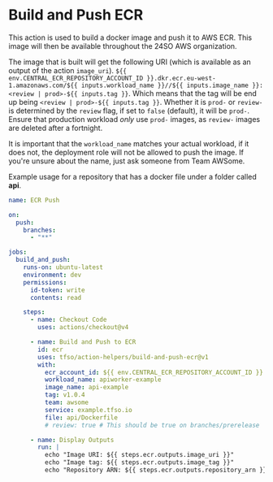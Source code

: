 # Build and Push ECR

This action is used to build a docker image and push it to AWS ECR. This image will then be available throughout the 24SO AWS organization.

The image that is built will get the following URI (which is available as an output of the action `image_uri`). `${{ env.CENTRAL_ECR_REPOSITORY_ACCOUNT_ID }}.dkr.ecr.eu-west-1.amazonaws.com/${{ inputs.workload_name }}//${{ inputs.image_name }}:<review | prod>-${{ inputs.tag }}`. Which means that the tag will be end up being `<review | prod>-${{ inputs.tag }}`. Whether it is `prod-` or `review-` is determined by the `review` flag, if set to `false` (default), it will be `prod-`. Ensure that production workload _only_ use `prod-` images, as `review-` images are deleted after a fortnight.

It is important that the `workload_name` matches your actual workload, if it does not, the deployment role will not be allowed to push the image. If you're unsure about the name, just ask someone from Team AWSome.

Example usage for a repository that has a docker file under a folder called **api**.
```yaml
name: ECR Push

on:
  push:
    branches:
      - "**"

jobs:
  build_and_push:
    runs-on: ubuntu-latest
    environment: dev
    permissions:
      id-token: write
      contents: read

    steps:
      - name: Checkout Code
        uses: actions/checkout@v4

      - name: Build and Push to ECR
        id: ecr
        uses: tfso/action-helpers/build-and-push-ecr@v1
        with:
          ecr_account_id: ${{ env.CENTRAL_ECR_REPOSITORY_ACCOUNT_ID }}
          workload_name: apiworker-example
          image_name: api-example
          tag: v1.0.4
          team: awsome
          service: example.tfso.io
          file: api/Dockerfile
          # review: true # This should be true on branches/prerelease

      - name: Display Outputs
        run: |
          echo "Image URI: ${{ steps.ecr.outputs.image_uri }}"
          echo "Image tag: ${{ steps.ecr.outputs.image_tag }}"
          echo "Repository ARN: ${{ steps.ecr.outputs.repository_arn }}"

```